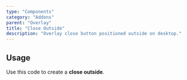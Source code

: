 ```yaml
---
type: "Components"
category: "Addons"
parent: "Overlay"
title: "Close Outside"
description: "Overlay close button positioned outside on desktop."
---
```


## Usage

Use this code to create a **close outside**.

<demo>
  <demoinline src="demos/components/addons/overlay/closeoutside">
  </demoinline>
</demo>

